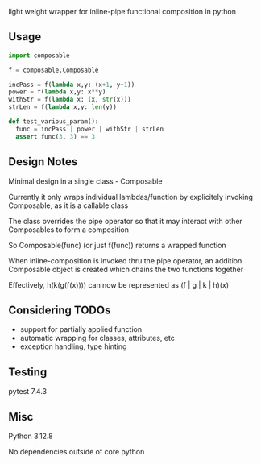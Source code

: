 light weight wrapper for inline-pipe functional composition in python

## Usage

```python
import composable

f = composable.Composable

incPass = f(lambda x,y: (x+1, y+1))
power = f(lambda x,y: x**y)
withStr = f(lambda x: (x, str(x)))
strLen = f(lambda x,y: len(y))

def test_various_param():
  func = incPass | power | withStr | strLen
  assert func(3, 3) == 3
```

## Design Notes
Minimal design in a single class - Composable

Currently it only wraps individual lambdas/function by explicitely invoking Composable, as it is a callable class

The class overrides the pipe operator so that it may interact with other Composables to form a composition

So Composable(func) (or just f(func)) returns a wrapped function

When inline-composition is invoked thru the pipe operator, an addition Composable object is created which chains the two functions together

Effectively, h(k(g(f(x)))) can now be represented as (f | g | k | h)(x)

## Considering TODOs
* support for partially applied function
* automatic wrapping for classes, attributes, etc
* exception handling, type hinting

## Testing
pytest 7.4.3

## Misc
Python 3.12.8

No dependencies outside of core python
